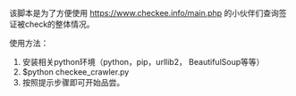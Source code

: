 该脚本是为了方便使用 https://www.checkee.info/main.php 的小伙伴们查询签证被check的整体情况。

使用方法：
1. 安装相关python环境（python，pip，urllib2， BeautifulSoup等等）
2. $python checkee_crawler.py
3. 按照提示步骤即可开始品尝。
